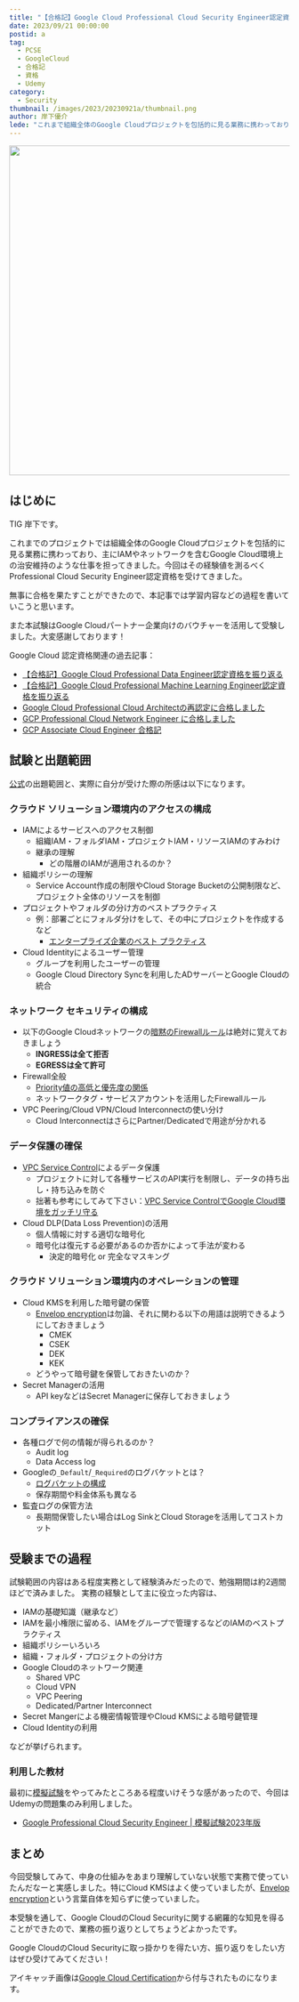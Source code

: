 ```yaml
---
title: "【合格記】Google Cloud Professional Cloud Security Engineer認定資格を振り返る"
date: 2023/09/21 00:00:00
postid: a
tag:
  - PCSE
  - GoogleCloud
  - 合格記
  - 資格
  - Udemy
category:
  - Security
thumbnail: /images/2023/20230921a/thumbnail.png
author: 岸下優介
lede: "これまで組織全体のGoogle Cloudプロジェクトを包括的に見る業務に携わっており、主にIAMやネットワークを含むGoogle Cloud環境上の治安維持のような仕事を担ってきました。今回はその経験値を測るべくProfessional Cloud Security Engineer認定資格を受けてきました。"
---
```

<img src="/images/2023/20230921a/image.png" alt="" width="611" height="593" loading="lazy">

## はじめに

TIG 岸下です。

これまでのプロジェクトでは組織全体のGoogle Cloudプロジェクトを包括的に見る業務に携わっており、主にIAMやネットワークを含むGoogle Cloud環境上の治安維持のような仕事を担ってきました。今回はその経験値を測るべくProfessional Cloud Security Engineer認定資格を受けてきました。

無事に合格を果たすことができたので、本記事では学習内容などの過程を書いていこうと思います。

また本試験はGoogle Cloudパートナー企業向けのバウチャーを活用して受験しました。大変感謝しております！

Google Cloud 認定資格関連の過去記事：

- [【合格記】Google Cloud Professional Data Engineer認定資格を振り返る](/articles/20211013a/)
- [【合格記】Google Cloud Professional Machine Learning Engineer認定資格を振り返る](/articles/20220930a/)
- [Google Cloud Professional Cloud Architectの再認定に合格しました](/articles/20220411a/)
- [GCP Professional Cloud Network Engineer に合格しました](/articles/20200902/)
- [GCP Associate Cloud Engineer 合格記](/articles/20210625a/)

## 試験と出題範囲

[公式](https://cloud.google.com/learn/certification/cloud-security-engineer?hl=ja)の出題範囲と、実際に自分が受けた際の所感は以下になります。

### クラウド ソリューション環境内のアクセスの構成

- IAMによるサービスへのアクセス制御
  - 組織IAM・フォルダIAM・プロジェクトIAM・リソースIAMのすみわけ
  - 継承の理解
    - どの階層のIAMが適用されるのか？
- 組織ポリシーの理解
  - Service Account作成の制限やCloud Storage Bucketの公開制限など、プロジェクト全体のリソースを制御
- プロジェクトやフォルダの分け方のベストプラクティス
  - 例：部署ごとにフォルダ分けをして、その中にプロジェクトを作成するなど
    - [エンタープライズ企業のベスト プラクティス](https://cloud.google.com/docs/enterprise/best-practices-for-enterprise-organizations?hl=ja)
- Cloud Identityによるユーザー管理
  - グループを利用したユーザーの管理
  - Google Cloud Directory Syncを利用したADサーバーとGoogle Cloudの統合

### ネットワーク セキュリティの構成

- 以下のGoogle Cloudネットワークの[暗黙のFirewallルール](https://cloud.google.com/firewall/docs/firewalls?hl=ja#default_firewall_rules)は絶対に覚えておきましょう
  - **INGRESSは全て拒否**
  - **EGRESSは全て許可**
- Firewall全般
  - [Priority値の高低と優先度の関係](https://cloud.google.com/firewall/docs/firewalls?hl=ja#priority_order_for_firewall_rules)
  - ネットワークタグ・サービスアカウントを活用したFirewallルール
- VPC Peering/Cloud VPN/Cloud Interconnectの使い分け
  - Cloud InterconnectはさらにPartner/Dedicatedで用途が分かれる

### データ保護の確保

- [VPC Service Control](https://cloud.google.com/vpc-service-controls/docs/overview?hl=ja)によるデータ保護
  - プロジェクトに対して各種サービスのAPI実行を制限し、データの持ち出し・持ち込みを防ぐ
  - 拙著も参考にしてみて下さい：[VPC Service ControlでGoogle Cloud環境をガッチリ守る](https://future-architect.github.io/articles/20230119a/)
- Cloud DLP(Data Loss Prevention)の活用
  - 個人情報に対する適切な暗号化
  - 暗号化は復元する必要があるのか否かによって手法が変わる
    - 決定的暗号化 or 完全なマスキング

### クラウド ソリューション環境内のオペレーションの管理

- Cloud KMSを利用した暗号鍵の保管
  - [Envelop encryption](https://cloud.google.com/kms/docs/envelope-encryption?hl=ja)は勿論、それに関わる以下の用語は説明できるようにしておきましょう
    - CMEK
    - CSEK
    - DEK
    - KEK
  - どうやって暗号鍵を保管しておきたいのか？
- Secret Managerの活用
  - API keyなどはSecret Managerに保存しておきましょう

### コンプライアンスの確保

- 各種ログで何の情報が得られるのか？
  - Audit log
  - Data Access log
- Googleの`_Default`/`_Required`のログバケットとは？
  - [ログバケットの構成](https://cloud.google.com/logging/docs/buckets?hl=ja)
  - 保存期間や料金体系も異なる
- 監査ログの保管方法
  - 長期間保管したい場合はLog SinkとCloud Storageを活用してコストカット

## 受験までの過程

試験範囲の内容はある程度実務として経験済みだったので、勉強期間は約2週間ほどで済みました。
実務の経験として主に役立った内容は、

- IAMの基礎知識（継承など）
- IAMを最小権限に留める、IAMをグループで管理するなどのIAMのベストプラクティス
- 組織ポリシーいろいろ
- 組織・フォルダ・プロジェクトの分け方
- Google Cloudのネットワーク関連
  - Shared VPC
  - Cloud VPN
  - VPC Peering
  - Dedicated/Partner Interconnect
- Secret Mangerによる機密情報管理やCloud KMSによる暗号鍵管理
- Cloud Identityの利用

などが挙げられます。

### 利用した教材

最初に[模擬試験](https://docs.google.com/forms/d/e/1FAIpQLSf4ADmZr8WnDZjIK6dWvRTel2VmsP0fJtONy6UOFjWZHe-MpQ/viewform?hl=ja)をやってみたところある程度いけそうな感があったので、今回はUdemyの問題集のみ利用しました。

- [Google Professional Cloud Security Engineer | 模擬試験2023年版](https://www.udemy.com/course/google-professional-cloud-security-engineer-jp/learn/quiz/5813440/results?expanded=1040233892#reviews)

## まとめ

今回受験してみて、中身の仕組みをあまり理解していない状態で実務で使っていたんだなーと実感しました。特にCloud KMSはよく使っていましたが、[Envelop encryption](https://cloud.google.com/kms/docs/envelope-encryption?hl=ja)という言葉自体を知らずに使っていました。

本受験を通して、Google CloudのCloud Securityに関する網羅的な知見を得ることができたので、業務の振り返りとしてちょうどよかったです。

Google CloudのCloud Securityに取っ掛かりを得たい方、振り返りをしたい方はぜひ受けてみてください！

アイキャッチ画像は[Google Cloud Certification](https://cloud.google.com/learn/certification?hl=ja)から付与されたものになります。
